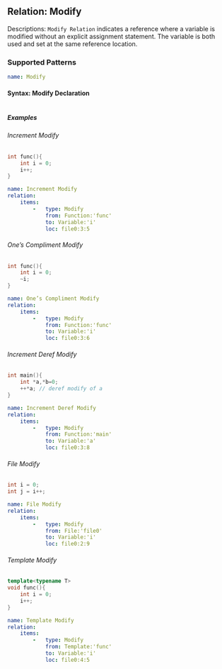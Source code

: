 ## Relation: Modify
Descriptions: `Modify Relation` indicates a reference where a variable is modified without an explicit assignment statement. The variable is both used and set at the same reference location.

### Supported Patterns
```yaml
name: Modify
```

#### Syntax: Modify Declaration
```text

```

##### Examples

######  Increment Modify
```cpp
int func(){
    int i = 0;
    i++;
}
```

```yaml
name: Increment Modify
relation:
    items:
        -   type: Modify
            from: Function:'func'
            to: Variable:'i'
            loc: file0:3:5
```

######  One’s Compliment Modify
```cpp
int func(){
    int i = 0;
    ~i;
}
```

```yaml
name: One’s Compliment Modify
relation:
    items:
        -   type: Modify
            from: Function:'func'
            to: Variable:'i'
            loc: file0:3:6
```


######  Increment Deref Modify
```cpp
int main(){
    int *a,*b=0;
    ++*a; // deref modify of a
}
```

```yaml
name: Increment Deref Modify
relation:
    items:
        -   type: Modify
            from: Function:'main'
            to: Variable:'a'
            loc: file0:3:8
```

######  File Modify
```cpp
int i = 0;
int j = i++;
```

```yaml
name: File Modify
relation:
    items:
        -   type: Modify
            from: File:'file0'
            to: Variable:'i'
            loc: file0:2:9
```

######  Template Modify
```cpp
template<typename T>
void func(){
    int i = 0;
    i++;
}
```

```yaml
name: Template Modify
relation:
    items:
        -   type: Modify
            from: Template:'func'
            to: Variable:'i'
            loc: file0:4:5
```